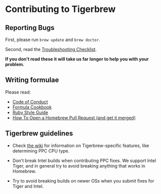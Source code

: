 Contributing to Tigerbrew
=========================

Reporting Bugs
--------------
First, please run `brew update` and `brew doctor`.

Second, read the [Troubleshooting Checklist](https://github.com/Homebrew/homebrew/wiki/troubleshooting).

**If you don't read these it will take us far longer to help you with your problem.**

Writing formulae
----------------
Please read:

* [Code of Conduct](https://github.com/Homebrew/homebrew/blob/master/CODEOFCONDUCT.md)
* [Formula Cookbook](https://github.com/Homebrew/homebrew/wiki/Formula-Cookbook)
* [Ruby Style Guide](https://github.com/styleguide/ruby)
* [How To Open a Homebrew Pull Request (and get it merged)](https://github.com/Homebrew/homebrew/wiki/How-To-Open-a-Homebrew-Pull-Request-(and-get-it-merged))

Tigerbrew guidelines
--------------------

* Check [the wiki](https://github.com/mistydemeo/tigerbrew/wiki/Tigerbrew-features) for information on Tigerbrew-specific features, like determining PPC CPU type.

* Don't break Intel builds when contributing PPC fixes. We support Intel Tiger, and in general try to avoid breaking anything that works in Homebrew.

* Try to avoid breaking builds on newer OSs when you submit fixes for Tiger and Intel.
